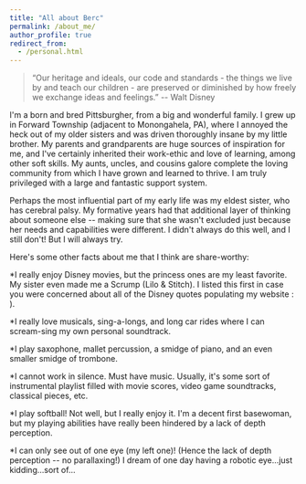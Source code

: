 ```yaml
---
title: "All about Berc"
permalink: /about_me/
author_profile: true
redirect_from: 
  - /personal.html
---
```


> “Our heritage and ideals, our code and standards - the things we live
by and teach our children - are preserved or diminished by how freely
we exchange ideas and feelings.” -- Walt Disney

I'm a born and bred Pittsburgher, from a big and wonderful family.  I
grew up in Forward Township (adjacent to Monongahela, PA), where I
annoyed the heck out of my older sisters and was driven thoroughly
insane by my little brother.  My parents and grandparents are huge
sources of inspiration for me, and I've certainly inherited their
work-ethic and love of learning, among other soft skills.  My aunts,
uncles, and cousins galore complete the loving community from which I
have grown and learned to thrive.  I am truly privileged with a large
and fantastic support system.

Perhaps the most influential part of my early life was my eldest
sister, who has cerebral palsy.  My formative years had that
additional layer of thinking about someone else -- making sure that
she wasn't excluded just because her needs and capabilities were
different.  I didn't always do this well, and I still don't!  But I
will always try.

Here's some other facts about me that I think are share-worthy:

*I really enjoy Disney movies, but the princess ones are my least
favorite.  My sister even made me a Scrump (Lilo & Stitch).  I listed
this first in case you were concerned about all of the Disney quotes
populating my website : ).

*I really love musicals, sing-a-longs, and long car rides where I can
 scream-sing my own personal soundtrack.

*I play saxophone, mallet percussion, a smidge of piano, and an even
smaller smidge of trombone.

*I cannot work in silence.  Must have music.  Usually, it's some sort
 of instrumental playlist filled with movie scores, video game
 soundtracks, classical pieces, etc.

*I play softball!  Not well, but I really enjoy it.  I'm a decent
 first basewoman, but my playing abilities have really been hindered
 by a lack of depth perception.

*I can only see out of one eye (my left one)!  (Hence the lack of
 depth perception -- no parallaxing!)  I dream of one day having a
 robotic eye...just kidding...sort of...
